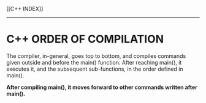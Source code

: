 [[C++ INDEX]]

---
# C++ ORDER OF COMPILATION
The compiler, in-general, goes top to bottom, and compiles commands given outside and before the main() function.
After reaching main(), it executes it, and the subsequent sub-functions, in the order defined in main().

**After compiling main(), it moves forward to other commands written after main().**